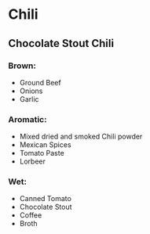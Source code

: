 # Chili

## Chocolate Stout Chili

### Brown:
- Ground Beef 
- Onions
- Garlic

### Aromatic:
- Mixed dried and smoked Chili powder
- Mexican Spices
- Tomato Paste
- Lorbeer

### Wet:
- Canned Tomato
- Chocolate Stout
- Coffee
- Broth
